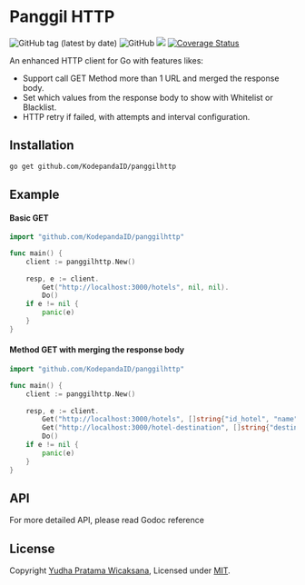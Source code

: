 # Panggil HTTP
![GitHub tag (latest by date)](https://img.shields.io/github/v/tag/KodepandaID/panggilhttp)
![GitHub](https://img.shields.io/github/license/KodepandaID/panggilhttp)
![](https://github.com/KodepandaID/panggilhttp/workflows/Go/badge.svg)
[![Coverage Status](https://coveralls.io/repos/github/KodepandaID/panggilhttp/badge.svg?branch=main)](https://coveralls.io/github/KodepandaID/panggilhttp?branch=main)

An enhanced HTTP client for Go with features likes:
- Support call GET Method more than 1 URL and merged the response body.
- Set which values from the response body to show with Whitelist or Blacklist.
- HTTP retry if failed, with attempts and interval configuration.


## Installation
```bash
go get github.com/KodepandaID/panggilhttp
```


## Example
#### Basic GET
```go
import "github.com/KodepandaID/panggilhttp"

func main() {
    client := panggilhttp.New()
    
    resp, e := client.
		Get("http://localhost:3000/hotels", nil, nil).
		Do()
	if e != nil {
		panic(e)
	}
}
```

#### Method GET with merging the response body
```go
import "github.com/KodepandaID/panggilhttp"

func main() {
    client := panggilhttp.New()
    
    resp, e := client.
		Get("http://localhost:3000/hotels", []string{"id_hotel", "name"}, nil).
		Get("http://localhost:3000/hotel-destination", []string{"destination_id", "destinations"}, nil).
		Do()
	if e != nil {
		panic(e)
	}
}
```


## API

For more detailed API, please read Godoc reference


## License

Copyright [Yudha Pratama Wicaksana](https://github.com/LordAur), Licensed under [MIT](./LICENSE).
